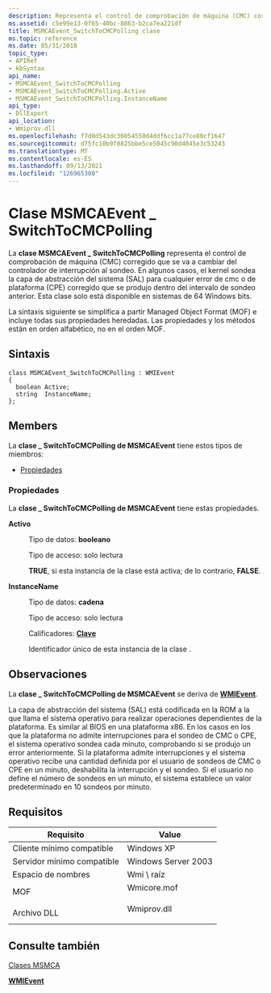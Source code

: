 ```yaml
---
description: Representa el control de comprobación de máquina (CMC) corregido que se va a cambiar del controlador de interrupción al sondeo. Esta clase solo está disponible en sistemas de 64 Windows bits.
ms.assetid: c5e99e13-0f65-40bc-8863-b2ca7ea221df
title: MSMCAEvent_SwitchToCMCPolling clase
ms.topic: reference
ms.date: 05/31/2018
topic_type:
- APIRef
- kbSyntax
api_name:
- MSMCAEvent_SwitchToCMCPolling
- MSMCAEvent_SwitchToCMCPolling.Active
- MSMCAEvent_SwitchToCMCPolling.InstanceName
api_type:
- DllExport
api_location:
- Wmiprov.dll
ms.openlocfilehash: f7d0d543dc36054550d4ddf6cc1a77ce80cf1647
ms.sourcegitcommit: d75fc10b9f0825bbe5ce5045c90d4045e3c53243
ms.translationtype: MT
ms.contentlocale: es-ES
ms.lasthandoff: 09/13/2021
ms.locfileid: "126965308"
---
```

# <a name="msmcaevent_switchtocmcpolling-class"></a>Clase MSMCAEvent \_ SwitchToCMCPolling

La **clase MSMCAEvent \_ SwitchToCMCPolling** representa el control de comprobación de máquina (CMC) corregido que se va a cambiar del controlador de interrupción al sondeo. En algunos casos, el kernel sondea la capa de abstracción del sistema (SAL) para cualquier error de cmc o de plataforma (CPE) corregido que se produjo dentro del intervalo de sondeo anterior. Esta clase solo está disponible en sistemas de 64 Windows bits.

La sintaxis siguiente se simplifica a partir Managed Object Format (MOF) e incluye todas sus propiedades heredadas. Las propiedades y los métodos están en orden alfabético, no en el orden MOF.

## <a name="syntax"></a>Sintaxis

``` syntax
class MSMCAEvent_SwitchToCMCPolling : WMIEvent
{
  boolean Active;
  string  InstanceName;
};
```

## <a name="members"></a>Members

La **clase \_ SwitchToCMCPolling de MSMCAEvent** tiene estos tipos de miembros:

-   [Propiedades](#properties)

### <a name="properties"></a>Propiedades

La **clase \_ SwitchToCMCPolling de MSMCAEvent** tiene estas propiedades.

<dl> <dt>

**Activo**
</dt> <dd> <dl> <dt>

Tipo de datos: **booleano**
</dt> <dt>

Tipo de acceso: solo lectura
</dt> </dl>

**TRUE**, si esta instancia de la clase está activa; de lo contrario, **FALSE**.

</dd> <dt>

**InstanceName**
</dt> <dd> <dl> <dt>

Tipo de datos: **cadena**
</dt> <dt>

Tipo de acceso: solo lectura
</dt> <dt>

Calificadores: [ **Clave**](/windows/desktop/WmiSdk/standard-qualifiers)
</dt> </dl>

Identificador único de esta instancia de la clase .

</dd> </dl>

## <a name="remarks"></a>Observaciones

La **clase \_ SwitchToCMCPolling de MSMCAEvent** se deriva de [**WMIEvent**](wmievent.md).

La capa de abstracción del sistema (SAL) está codificada en la ROM a la que llama el sistema operativo para realizar operaciones dependientes de la plataforma. Es similar al BIOS en una plataforma x86. En los casos en los que la plataforma no admite interrupciones para el sondeo de CMC o CPE, el sistema operativo sondea cada minuto, comprobando si se produjo un error anteriormente. Si la plataforma admite interrupciones y el sistema operativo recibe una cantidad definida por el usuario de sondeos de CMC o CPE en un minuto, deshabilita la interrupción y el sondeo. Si el usuario no define el número de sondeos en un minuto, el sistema establece un valor predeterminado en 10 sondeos por minuto.

## <a name="requirements"></a>Requisitos



| Requisito | Value |
|-------------------------------------|----------------------------------------------------------------------------------------|
| Cliente mínimo compatible<br/> | Windows XP<br/>                                                                  |
| Servidor mínimo compatible<br/> | Windows Server 2003<br/>                                                         |
| Espacio de nombres<br/>                | Wmi \\ raíz<br/>                                                                   |
| MOF<br/>                      | <dl> <dt>Wmicore.mof</dt> </dl> |
| Archivo DLL<br/>                      | <dl> <dt>Wmiprov.dll</dt> </dl> |



## <a name="see-also"></a>Consulte también

<dl> <dt>

[Clases MSMCA](msmca-classes.md)
</dt> <dt>

[**WMIEvent**](wmievent.md)
</dt> </dl>

 

